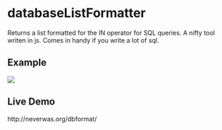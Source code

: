 # databaseListFormatter
Returns a list formatted for the IN operator for SQL queries. 
A nifty tool writen in js. 
Comes in handy if you write a lot of sql. 

<h2>Example</h2>
<img src="https://martinssonfredrik.se/git/ezgif-2-5984e9f43f36.gif">


<h2>Live Demo</h2>
http://neverwas.org/dbformat/ 

